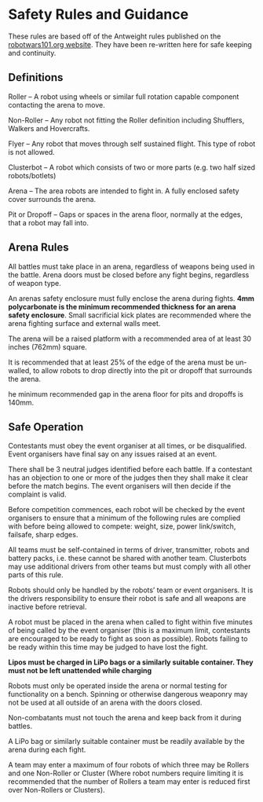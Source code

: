 # Safety Rules and Guidance

These rules are based off of the Antweight rules published on the [robotwars101.org website](https://www.robotwars101.org/ants/rules.htm). They have been re-written here for safe keeping and continuity.

## Definitions
Roller – A robot using wheels or similar full rotation capable component contacting the arena to move.

Non-Roller – Any robot not fitting the Roller definition including Shufflers, Walkers and Hovercrafts.

Flyer – Any robot that moves through self sustained flight. This type of robot is not allowed.

Clusterbot – A robot which consists of two or more parts (e.g. two half sized robots/botlets)

Arena – The area robots are intended to fight in. A fully enclosed safety cover surrounds the arena.

Pit or Dropoff – Gaps or spaces in the arena floor, normally at the edges, that a robot may fall into.

## Arena Rules

All battles must take place in an arena, regardless of weapons being used in the battle. Arena doors must be closed before any fight begins, regardless of weapon type.

An arenas safety enclosure must fully enclose the arena during fights. **4mm polycarbonate is the minimum recommended thickness for an arena safety enclosure**. Small sacrificial kick plates are recommended where the arena fighting surface and external walls meet.

The arena will be a raised platform with a recommended area of at least 30 inches (762mm) square.

It is recommended that at least 25% of the edge of the arena must be un-walled, to allow robots to drop directly into the pit or dropoff that surrounds the arena.

he minimum recommended gap in the arena floor for pits and dropoffs is 140mm.

## Safe Operation
Contestants must obey the event organiser at all times, or be disqualified. Event organisers have final say on any issues raised at an event.

There shall be 3 neutral judges identified before each battle. If a contestant has an objection to one or more of the judges then they shall make it clear before the match begins. The event organisers will then decide if the complaint is valid.

Before competition commences, each robot will be checked by the event organisers to ensure that a minimum of the following rules are complied with before being allowed to compete: weight, size, power link/switch, failsafe, sharp edges.

All teams must be self-contained in terms of driver, transmitter, robots and battery packs, i.e. these cannot be shared with another team. Clusterbots may use additional drivers from other teams but must comply with all other parts of this rule.

Robots should only be handled by the robots’ team or event organisers. It is the drivers responsibility to ensure their robot is safe and all weapons are inactive before retrieval.

A robot must be placed in the arena when called to fight within five minutes of being called by the event organiser (this is a maximum limit, contestants are encouraged to be ready to fight as soon as possible). Robots failing to be ready within this time may be judged to have lost the fight.

**Lipos must be charged in LiPo bags or a similarly suitable container. They must not be left unattended while charging**

Robots must only be operated inside the arena or normal testing for functionality on a bench. Spinning or otherwise dangerous weaponry may not be used at all outside of an arena with the doors closed.

Non-combatants must not touch the arena and keep back from it during battles.

A LiPo bag or similarly suitable container must be readily available by the arena during each fight.

A team may enter a maximum of four robots of which three may be Rollers and one Non-Roller or Cluster (Where robot numbers require limiting it is recommended that the number of Rollers a team may enter is reduced first over Non-Rollers or Clusters).